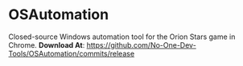 # OSAutomation
Closed-source Windows automation tool for the Orion Stars game in Chrome.
**Download At**: https://github.com/No-One-Dev-Tools/OSAutomation/commits/release
